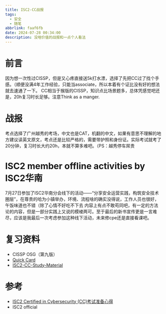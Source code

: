 ```yaml
---
title: ISC2-CC战报
tags:
  - 安全
  - 随笔
abbrlink: faaf6fb
date: 2024-07-28 00:34:00
description: 没啥价值的战报和一点个人看法
---
```

# 前言
因为想一次性过CISSP，但是又心疼直接送5k打水漂，选择了先把CC过了找个手感。（顺便没满4年工作经验，只能当associate，所以本着有个证比没有好的想法就去速通了一下。
CC相当于猴版的CISSP，知识点比场景题多，总体凭感觉吧还是，20h复习时长足够。注意Think as a manger.

# 战报
考点选择了广州越秀的考场，中文也是CAT，机翻的中文，如果有意思不理解的地方建议读英文原文，考点还是比较严格的，需要带护照和身份证。实际考试就考了20分钟，复习时长大约20h，本就不算多难吧。（PS：越秀停车屌贵

# ISC2 member offline activities by ISC2华南
7月27日参加了ISC2华南分会线下的活动——“分享安全运营实践，构筑安全技术圈层”，在尊贵的哈为小镇举办，环境、流程啥的确实没得说，工作人员也很好，午饭味道也不错（除了心情不好吃不下去
内容上有点不敢苟同吧，有一定的方法论的内容，但是一部分实践上又说的模棱两可。至于最后的新书宣传更是一言难尽，应该是我最后一次考虑参加这种线下活动，未来修cpe还是直接看课吧。

# 复习资料
- CISSP OSG（第九版）
- [Quick Card](https://www.isc2.org/certifications/cc/cc-self-study-resources/cc-flash-cards-1)
- [ISC2-CC-Study-Material](https://github.com/cyberfascinate/ISC2-CC-Study-Material?tab=readme-ov-file)

# 参考
- [ISC2 Certified in Cybersecurity (CC)考试准备心得](https://hackmd.io/@9dCJrgb6QHGd8dRfgHO0zg/HyYop7ahj?utm_source=preview-mode&utm_medium=rec#%E7%B7%9A%E4%B8%8A%E5%8F%83%E8%80%83%E8%B3%87%E6%BA%90)
- ISC2 official